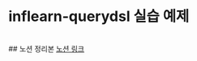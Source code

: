 # inflearn-querydsl 실습 예제


<br>
## 노션 정리본
<a href="https://www.notion.so/marketit/querydsl-eb134c1dfc55496ba32aee398a687f7a?pvs=4">노션 링크</a>
